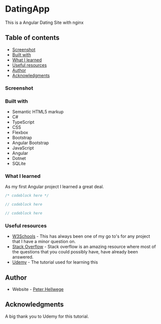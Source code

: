# DatingApp
This is a Angular Dating Site with nginx


## Table of contents

  - [Screenshot](#screenshot)
  - [Built with](#built-with)
  - [What I learned](#what-i-learned)
  - [Useful resources](#useful-resources)
  - [Author](#author)
  - [Acknowledgments](#acknowledgments)


### Screenshot

<!-- ![]() to be added later-->


### Built with

- Semantic HTML5 markup
- C#
- TypeScript
- CSS
- Flexbox
- Bootstrap
- Angular Bootstrap
- JavaScript
- Angular
- Dotnet
- SQLite

### What I learned

As my first Angular project I learned a great deal.

```css
/* codeblock here */
```

```c#
// codeblock here
```

```js
// codeblock here
```

### Useful resources

- [W3Schools](https://www.w3schools.com/) - This has always been one of my go to's for any project that I have a minor question on.
- [Stack Overflow](https://stackoverflow.com/) - Stack overflow is an amazing resource where most of the questions that you could possibly have, have already been answered.
- [Udemy](https://allatallc.udemy.com/course/build-an-app-with-aspnet-core-and-angular-from-scratch) - The tutorial used for learning this
## Author

- Website - [Peter Hellwege](http://peters-portfolio.net/)

## Acknowledgments

A big thank you to Udemy for this tutorial.
